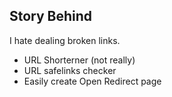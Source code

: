 ## Story Behind

I hate dealing broken links.

- URL Shorterner (not really)
- URL safelinks checker
- Easily create Open Redirect page
